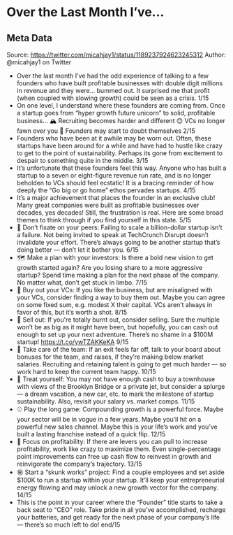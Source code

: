 # Over the Last Month I’ve...

## Meta Data

Source:  https://twitter.com/micahjay1/status/1189237924623245312 
Author: @micahjay1 on Twitter

- Over the last month I’ve had the odd experience of talking to a few founders who have built profitable businesses with double digit millions in revenue and they were… bummed out. It surprised me that profit (when coupled with slowing growth) could be seen as a crisis. 1/15
- On one level, I understand where these founders are coming from. Once a startup goes from “hyper growth future unicorn” to solid, profitable business...
  🏔️ Recruiting becomes harder and different 
  😊 VCs no longer fawn over you
  🤔 Founders may start to doubt themselves 2/15
- Founders who have been at it awhile may be worn out. Often, these startups have been around for a while and have had to hustle like crazy to get to the point of sustainability. Perhaps its gone from excitement to despair to something quite in the middle. 3/15
- It’s unfortunate that these founders feel this way. Anyone who has built a startup to a seven or eight-figure revenue run rate, and is no longer beholden to VCs should feel ecstatic! It is a bracing reminder of how deeply the “Go big or go home” ethos pervades startups. 4/15
- It’s a major achievement that places the founder in an exclusive club! Many great companies were built as profitable businesses over decades, yes decades! Still, the frustration is real. Here are some broad themes to think through if you find yourself in this state. 5/15
- 📏 Don’t fixate on your peers: Failing to scale a billion-dollar startup isn’t a failure. Not being invited to speak at TechCrunch Disrupt doesn’t invalidate your effort. There’s always going to be another startup that’s doing better — don’t let it bother you. 6/15
- 🗺️ Make a plan with your investors: Is there a bold new vision to get growth started again? Are you losing share to a more aggressive startup? Spend time making a plan for the next phase of the company. No matter what, don’t get stuck in limbo. 7/15
- 🏦 Buy out your VCs: If you like the business, but are misaligned with your VCs, consider finding a way to buy them out. Maybe you can agree on some fixed sum, e.g. modest X their capital. VCs aren’t always in favor of this, but it’s worth a shot. 8/15
- 💸 Sell out: If you're totally burnt out, consider selling. Sure the multiple won’t be as big as it might have been, but hopefully, you can cash out enough to set up your next adventure. There’s no shame in a $100M startup! 
  https://t.co/ywTZAKKeKA 9/15
- 🙏 Take care of the team: If an exit feels far off, talk to your board about bonuses for the team, and raises, if they’re making below market salaries. Recruiting and retaining talent is going to get much harder — so work hard to keep the current team happy. 10/15
- 👑 Treat yourself: You may not have enough cash to buy a townhouse with views of the Brooklyn Bridge or a private jet, but consider a splurge — a dream vacation, a new car, etc. to mark the milestone of startup sustainability. Also, revisit your salary vs. market comps. 11/15
- ⚾️ Play the long game: Compounding growth is a powerful force. Maybe your sector will be in vogue in a few years. Maybe you’ll hit on a powerful new sales channel. Maybe this is your life’s work and you’ve built a lasting franchise instead of a quick flip. 12/15
- 👛 Focus on profitability: If there are levers you can pull to increase profitability, work like crazy to maximize them. Even single-percentage point improvements can free up cash flow to reinvest in growth and reinvigorate the company’s trajectory. 13/15
- ㊙️ Start a “skunk works” project: Find a couple employees and set aside $100K to run a startup within your startup. It’ll keep your entrepreneurial energy flowing and may unlock a new growth vector for the company. 14/15
- This is the point in your career where the “Founder” title starts to take a back seat to “CEO” role. Take pride in all you’ve accomplished, recharge your batteries, and get ready for the next phase of your company’s life — there’s so much left to do! end/15
